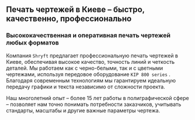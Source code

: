 ## Печать чертежей в Киеве – быстро, качественно, профессионально

### Высококачественная и оперативная печать чертежей любых форматов

Компания `Shryft` предлагает профессиональную печать чертежей в Киеве, обеспечивая высокое качество, точность линий и четкость деталей. Мы работаем как с черно-белыми, так и с цветными чертежами, используя передовое оборудование `KIP 800 series` . Благодаря современным технологиям мы гарантируем идеальную передачу графики и текста независимо от сложности проекта.

Наш многолетний опыт – более 15 лет работы в полиграфической сфере – позволяет нам точно понимать потребности заказчиков, учитывать стандарты, масштабы и другие важные параметры чертежа.

